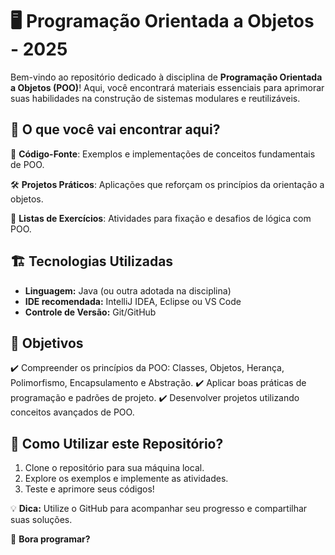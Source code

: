 # 🖥️ Programação Orientada a Objetos - 2025

Bem-vindo ao repositório dedicado à disciplina de **Programação Orientada a Objetos (POO)**! Aqui, você encontrará materiais essenciais para aprimorar suas habilidades na construção de sistemas modulares e reutilizáveis.

## 📌 O que você vai encontrar aqui?

📂 **Código-Fonte**: Exemplos e implementações de conceitos fundamentais de POO.

🛠️ **Projetos Práticos**: Aplicações que reforçam os princípios da orientação a objetos.

📄 **Listas de Exercícios**: Atividades para fixação e desafios de lógica com POO.

## 🏗️ Tecnologias Utilizadas

- **Linguagem:** Java (ou outra adotada na disciplina)
- **IDE recomendada:** IntelliJ IDEA, Eclipse ou VS Code
- **Controle de Versão:** Git/GitHub

## 🎯 Objetivos

✔️ Compreender os princípios da POO: Classes, Objetos, Herança, Polimorfismo, Encapsulamento e Abstração.
✔️ Aplicar boas práticas de programação e padrões de projeto.
✔️ Desenvolver projetos utilizando conceitos avançados de POO.

## 🔗 Como Utilizar este Repositório?

1. Clone o repositório para sua máquina local.
2. Explore os exemplos e implemente as atividades.
3. Teste e aprimore seus códigos!

💡 **Dica:** Utilize o GitHub para acompanhar seu progresso e compartilhar suas soluções.

🚀 **Bora programar?**

